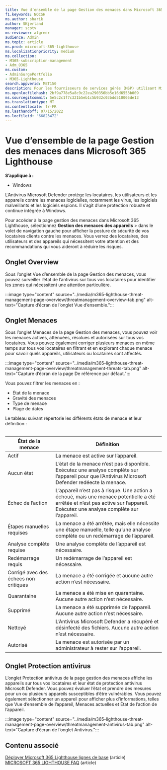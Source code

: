 ```yaml
---
title: Vue d’ensemble de la page Gestion des menaces dans Microsoft 365 Lighthouse
f1.keywords: NOCSH
ms.author: sharik
author: SKjerland
manager: scotv
ms-reviewer: algreer
audience: Admin
ms.topic: article
ms.prod: microsoft-365-lighthouse
ms.localizationpriority: medium
ms.collection:
- M365-subscription-management
- Adm_O365
ms.custom:
- AdminSurgePortfolio
- M365-Lighthouse
search.appverid: MET150
description: Pour les fournisseurs de services gérés (MSP) utilisant Microsoft 365 Lighthouse, découvrez la page gestion des menaces.
ms.openlocfilehash: 2bf9a778e5a8c9c22ea290356bb5e16d6553b009
ms.sourcegitcommit: 5e5c2c1f7c321b5eb1c5b932c03bdd510005de13
ms.translationtype: MT
ms.contentlocale: fr-FR
ms.lasthandoff: 07/15/2022
ms.locfileid: "66823472"
---
```

# <a name="overview-of-the-threat-management-page-in-microsoft-365-lighthouse"></a>Vue d’ensemble de la page Gestion des menaces dans Microsoft 365 Lighthouse 

**S’applique à :**

- Windows

L’Antivirus Microsoft Defender protège les locataires, les utilisateurs et les appareils contre les menaces logicielles, notamment les virus, les logiciels malveillants et les logiciels espions. Il s’agit d’une protection robuste et continue intégrée à Windows.  
  
Pour accéder à la page gestion des menaces dans Microsoft 365 Lighthouse, sélectionnez **Gestion des menaces** **des appareils** >  dans le volet de navigation gauche pour afficher la posture de sécurité de vos locataires clients contre les menaces. Vous verrez des locataires, des utilisateurs et des appareils qui nécessitent votre attention et des recommandations qui vous aideront à réduire les risques.  
  
## <a name="overview-tab"></a>Onglet Overview  
  
Sous l’onglet Vue d’ensemble de la page Gestion des menaces, vous pouvez surveiller l’état de l’antivirus sur tous vos locataires pour identifier les zones qui nécessitent une attention particulière.

:::image type="content" source="../media/m365-lighthouse-threat-management-page-overview/threatmanagement-overview-tab.png" alt-text="Capture d’écran de l’onglet Vue d’ensemble.":::

## <a name="threats-tab"></a>Onglet Menaces

Sous l’onglet Menaces de la page Gestion des menaces, vous pouvez voir les menaces actives, atténuées, résolues et autorisées sur tous vos locataires. Vous pouvez également corriger plusieurs menaces en même temps sur tous vos locataires en filtrant et en explorant chaque menace pour savoir quels appareils, utilisateurs ou locataires sont affectés.

:::image type="content" source="../media/m365-lighthouse-threat-management-page-overview/threatmanagement-threats-tab.png" alt-text="Capture d’écran de la page De référence par défaut.":::
  
Vous pouvez filtrer les menaces en :

- État de la menace
- Gravité des menaces
- Type de menace
- Plage de dates

Le tableau suivant répertorie les différents états de menace et leur définition :<br><br>

| État de la menace | Définition |
|---|---|
| Actif | La menace est active sur l’appareil. |
| Aucun état | L’état de la menace n’est pas disponible. Exécutez une analyse complète sur l’appareil pour que l’Antivirus Microsoft Defender redéecte la menace. |
| Échec de l’action | L’appareil n’est pas à risque. Une action a échoué, mais une menace potentielle a été arrêtée et n’est pas active sur l’appareil. Exécutez une analyse complète sur l’appareil. |
| Étapes manuelles requises | La menace a été arrêtée, mais elle nécessite une étape manuelle, telle qu’une analyse complète ou un redémarrage de l’appareil. |
| Analyse complète requise | Une analyse complète de l’appareil est nécessaire. |
| Redémarrage requis | Un redémarrage de l’appareil est nécessaire. |
| Corrigé avec des échecs non critiques | La menace a été corrigée et aucune autre action n’est nécessaire. |
| Quarantaine | La menace a été mise en quarantaine. Aucune autre action n’est nécessaire. |
| Supprimé | La menace a été supprimée de l’appareil. Aucune autre action n’est nécessaire. |
| Nettoyé | L’Antivirus Microsoft Defender a récupéré et désinfecté des fichiers. Aucune autre action n’est nécessaire. |
| Autorisé | La menace est autorisée par un administrateur à rester sur l’appareil. | 

## <a name="antivirus-protection-tab"></a>Onglet Protection antivirus

L’onglet Protection antivirus de la page gestion des menaces affiche les appareils sur tous vos locataires et leur état de protection antivirus Microsoft Defender. Vous pouvez évaluer l’état et prendre des mesures pour un ou plusieurs appareils susceptibles d’être vulnérables. Vous pouvez également sélectionner un appareil pour afficher plus d’informations, telles que Vue d’ensemble de l’appareil, Menaces actuelles et État de l’action de l’appareil.

:::image type="content" source="../media/m365-lighthouse-threat-management-page-overview/threatmanagement-antivirus-tab.png" alt-text="Capture d’écran de l’onglet Antivirus.":::

## <a name="related-content"></a>Contenu associé

[Déployer Microsoft 365 Lighthouse lignes de base](m365-lighthouse-deploy-baselines.md) (article)\
[MICROSOFT 365 LIGHTHOUSE FAQ](m365-lighthouse-faq.yml) (article)
